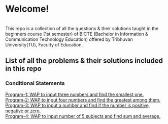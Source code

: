 <h1>Welcome!</h1>
<br>
This repo is a collection of all the questions & their solutions taught in the beginners course (1st semester) of BICTE (Bachelor in Information & Communication Technology Education) offered by Tribhuvan University(TU), Faculty of Education.
<br>
<h2> List of all the problems & their solutions included in this repo</h2>
<h3> Conditional Statements </h3>
<a href="https://github.com/hariacharya7/College/blob/main/basics/program1_program_to_input_three_number_and_find_smallest.c"> Program-1: WAP to input three numbers and find the smallest one.</a><br>
<a href="https://github.com/hariacharya7/College/blob/main/basics/program2_program_to_input_4_number_find_greatest_number_among_them.c"> Program-2: WAP to input four numbers and find the greatest among them.</a><br>
<a href="https://github.com/hariacharya7/College/blob/main/basics/Program3_input_any_number_then_find_out_given_number_is_positive_negative_or_zero.c"> Program-3: WAP to input a number and find if the number is positive, negative or zero.</a>
<br>
<a href="https://github.com/hariacharya7/College/blob/main/basics/program4__wap_to_marks_of_5_subject_then_display_sum_and_average_of_them.c"> Program-4: WAP to input number of 5 subjects and find sum and average.</a>
